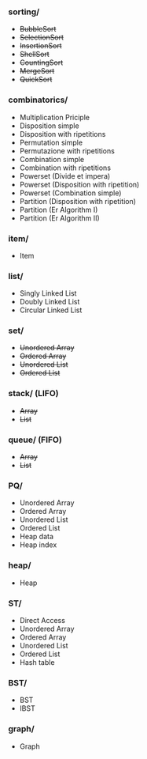### sorting/

  - ~~BubbleSort~~
  - ~~SelectionSort~~
  - ~~InsertionSort~~
  - ~~ShellSort~~
  - ~~CountingSort~~
  - ~~MergeSort~~
  - ~~QuickSort~~

### combinatorics/

  - Multiplication Priciple
  - Disposition simple
  - Disposition with ripetitions
  - Permutation simple
  - Permutazione with ripetitions
  - Combination simple
  - Combination with ripetitions
  - Powerset (Divide et impera)
  - Powerset (Disposition with ripetition)
  - Powerset (Combination simple)
  - Partition (Disposition with ripetition)
  - Partition (Er Algorithm I)
  - Partition (Er Algorithm II)

### item/

  - Item

### list/

  - Singly Linked List
  - Doubly Linked List
  - Circular Linked List

### set/

  - ~~Unordered Array~~
  - ~~Ordered Array~~
  - ~~Unordered List~~
  - ~~Ordered List~~

### stack/ (LIFO)

  - ~~Array~~
  - ~~List~~

### queue/ (FIFO)

  - ~~Array~~
  - ~~List~~

### PQ/

  - Unordered Array
  - Ordered Array
  - Unordered List
  - Ordered List
  - Heap data
  - Heap index

### heap/

  - Heap

### ST/

  - Direct Access
  - Unordered Array
  - Ordered Array
  - Unordered List
  - Ordered List
  - Hash table

### BST/

  - BST
  - IBST

### graph/

  - Graph
